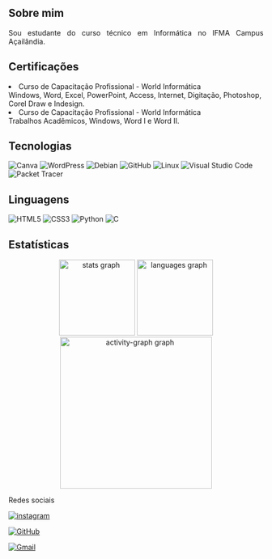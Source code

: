 
<h2>Sobre mim</h2> 
<p align="justify">Sou estudante do curso técnico em Informática no IFMA  Campus Açailândia.</p>

<h2>Certificações</h2>
<p align="justify"> <li> Curso de Capacitação Profissional - World Informática
<br>
Windows, Word, Excel, PowerPoint, Access, Internet, Digitação, Photoshop, Corel Draw e Indesign.
<br>
<li> Curso de Capacitação Profissional - World Informática
<br>
Trabalhos Acadêmicos, Windows, Word I e Word II.</p>


<h2 align="left"> Tecnologias</h2>

![Canva](https://img.shields.io/badge/Canva-000?style=for-the-badge&logo=canva&logoColor=00C4CC)
![WordPress](https://img.shields.io/badge/WordPress-000?style=for-the-badge&logo=wordpress&logoColor=blue)
![Debian](https://img.shields.io/badge/Debian-000?style=for-the-badge&logo=debian&logoColor=A81D33)
![GitHub](https://img.shields.io/badge/GitHub-000?style=for-the-badge&logo=github&logoColor=white)
![Linux](https://img.shields.io/badge/Linux-000?style=for-the-badge&logo=linux&logoColor=FCC624)
![Visual Studio Code](https://img.shields.io/badge/Visual%20Studio%20Code-000?style=for-the-badge&logo=visual-studio-code&logoColor=007ACC)
![Packet Tracer](https://img.shields.io/badge/Packet%20Tracer-000?style=for-the-badge&logo=cisco&logoColor=blue)


<h2 align="left"> Linguagens</h2>

![HTML5](https://img.shields.io/badge/HTML5-000?style=for-the-badge&logo=html5)
![CSS3](https://img.shields.io/badge/CSS3-000?style=for-the-badge&logo=css3&logoColor=blue)
![Python](https://img.shields.io/badge/python-000?style=for-the-badge&logo=python&logoColor=ffdd54)
![C](https://img.shields.io/badge/C-000?style=for-the-badge&logo=c&logoColor=white)

  

</div>
  
  <h2>Estatísticas</h2>
  <div align="center">
   <img src="https://github-readme-stats.vercel.app/api?username=Lhayla-Shamy1&hide_title=true&hide_rank=false&show_icons=true&include_all_commits=true&count_private=true&disable_animations=false&theme=github_dark&locale=pt-br&hide_border=true&order=1" height="150" alt="stats graph" /> 
    <img src="https://github-readme-stats.vercel.app/api/top-langs?username=Lhayla-Shamy1&locale=pt-br&hide_title=false&layout=compact&card_width=320&langs_count=9&theme=github_dark&hide_border=true&order=2&custom_title=Linguagens" height="150" alt="languages graph" />
  <img src="https://github-readme-activity-graph.vercel.app/graph?username=Lhayla-Shamy1&radius=16&theme=github-dark&area=true&order=5&hide_border=true" height="300" alt="activity-graph graph"  />
</div>
  </div>


  </div>


  Redes sociais
  <div align="letf">
    
  [![instagram](https://img.shields.io/badge/instagram-000?style=for-the-badge&logo=instagram&logoColor=blue)](https://www.instagram.com/lhaylashamy9)

  [![GitHub](https://img.shields.io/badge/GitHub-000?style=for-the-badge&logo=github&logoColor=white)](https://github.com/Lhayla-Shamy1)

  [![Gmail](https://img.shields.io/badge/Gmail-000?style=for-the-badge&logo=gmail&logoColor=white)](mailto:lhaylashamy@acad.ifma.edu.br)


  </a>
</div>

</div>

<!--
**Lhayla-Shamy1/Lhayla-Shamy1** is a ✨ _special_ ✨ repository because its `README.md` (this file) appears on your GitHub profile.

Here are some ideas to get you started:

- 🔭 I’m currently working on ...
- 🌱 I’m currently learning ...
- 👯 I’m looking to collaborate on ...
- 🤔 I’m looking for help with ...
- 💬 Ask me about ...
- 📫 How to reach me: ...
- 😄 Pronouns: ...
- ⚡ Fun fact: ...
-->
